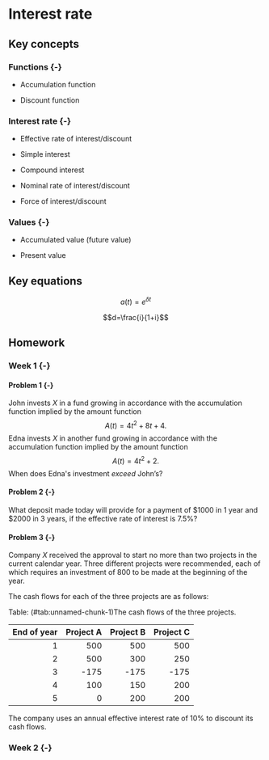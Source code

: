# Interest rate

## Key concepts

### Functions {-}

- Accumulation function

- Discount function

### Interest rate {-}

- Effective rate of interest/discount

- Simple interest 

- Compound interest 

- Nominal rate of interest/discount

- Force of interest/discount

### Values {-}

- Accumulated value (future value)

- Present value

## Key equations



$$a(t)=e^{\delta t}$$


$$d=\frac{i}{1+i}$$


## Homework

### Week 1 {-}

#### Problem 1 {-}

John invests $X$ in a fund growing in accordance with the accumulation function implied by the amount function
$$A(t)=4t^2+8t+4.$$
Edna invests $X$ in another fund growing in accordance with the accumulation function implied by the amount function $$A(t)=4t^2+2.$$
When does Edna's investment *exceed* John’s?

#### Problem 2 {-}

What deposit made today will provide for a payment of $\$1000$ in 1 year and $\$2000$ in 3 years, if the effective rate of interest is $7.5\%$?

#### Problem 3 {-}

Company $X$ received the approval to start no more than two projects in the current calendar year.
Three different projects were recommended, each of which requires an investment of 800 to be made at the beginning of the year.

The cash flows for each of the three projects are as follows:

Table: (\#tab:unnamed-chunk-1)The cash flows of the three projects.

| End of year| Project A| Project B| Project C|
|-----------:|---------:|---------:|---------:|
|           1|       500|       500|       500|
|           2|       500|       300|       250|
|           3|      -175|      -175|      -175|
|           4|       100|       150|       200|
|           5|         0|       200|       200|

The company uses an annual effective interest rate of $10\%$ to discount its cash flows.

### Week 2 {-}






